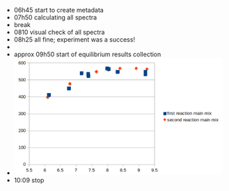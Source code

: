 - 06h45 start to create metadata
- 07h50 calculating all spectra
- break
- 0810 visual check of all spectra
- 08h25 all fine; experiment was a success!
-
- approx 09h50 start of equilibrium results collection
- ![image.png](../assets/image_1739869775608_0.png)
- 10:09  stop